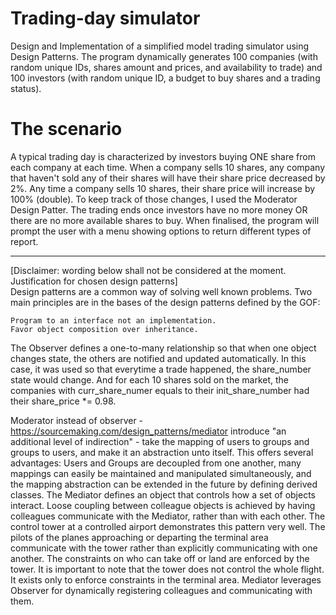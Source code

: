 # Trading-day simulator
Design and Implementation of a simplified model trading simulator using Design Patterns.
The program dynamically generates 100 companies (with random unique IDs, shares amount and prices, and availability to trade) and 100 investors (with random unique ID, a budget to buy shares and a trading status).
# The scenario
A typical trading day is characterized by investors buying ONE share from each company at each time. When a company sells 10 shares, any company that haven't sold any of their shares will have their share price decreased by 2%. Any time a company sells 10 shares, their share price will increase by 100% (double). To keep track of those changes, I used the Moderator Design Patter.
The trading ends once investors have no more money OR there are no more available shares to buy.
When finalised, the program will prompt the user with a menu showing options to return different types of report.
___________________________________________________________________________________
[Disclaimer: wording below shall not be considered at the moment. <br>
Justification for chosen design patterns] <br>Design patterns are a common way of solving well known problems. Two main principles are in the bases of the design patterns defined by the GOF:

    Program to an interface not an implementation.
    Favor object composition over inheritance.

The Observer defines a one-to-many relationship so that when one object changes state, the others are notified and updated automatically. In this case, it was used so that everytime a trade happened, the share_number state would change. And for each 10 shares sold on the market, the companies with curr_share_numer equals to their init_share_number had their share_price *= 0.98.

Moderator instead of observer - https://sourcemaking.com/design_patterns/mediator introduce "an additional level of indirection" - take the mapping of users to groups and groups to users, and make it an abstraction unto itself. This offers several advantages: Users and Groups are decoupled from one another, many mappings can easily be maintained and manipulated simultaneously, and the mapping abstraction can be extended in the future by defining derived classes. The Mediator defines an object that controls how a set of objects interact. Loose coupling between colleague objects is achieved by having colleagues communicate with the Mediator, rather than with each other. The control tower at a controlled airport demonstrates this pattern very well. The pilots of the planes approaching or departing the terminal area communicate with the tower rather than explicitly communicating with one another. The constraints on who can take off or land are enforced by the tower. It is important to note that the tower does not control the whole flight. It exists only to enforce constraints in the terminal area. Mediator leverages Observer for dynamically registering colleagues and communicating with them.
